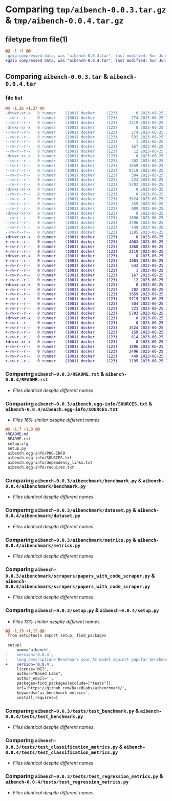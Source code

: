 # Comparing `tmp/aibench-0.0.3.tar.gz` & `tmp/aibench-0.0.4.tar.gz`

## filetype from file(1)

```diff
@@ -1 +1 @@
-gzip compressed data, was "aibench-0.0.3.tar", last modified: Sun Jun 25 15:34:28 2023, max compression
+gzip compressed data, was "aibench-0.0.4.tar", last modified: Sun Jun 25 15:37:56 2023, max compression
```

## Comparing `aibench-0.0.3.tar` & `aibench-0.0.4.tar`

### file list

```diff
@@ -1,26 +1,27 @@
-drwxr-xr-x   0 runner    (1001) docker     (123)        0 2023-06-25 15:34:28.574787 aibench-0.0.3/
--rw-r--r--   0 runner    (1001) docker     (123)      274 2023-06-25 15:34:28.578787 aibench-0.0.3/PKG-INFO
--rw-r--r--   0 runner    (1001) docker     (123)     2219 2023-06-25 15:34:18.000000 aibench-0.0.3/README.rst
-drwxr-xr-x   0 runner    (1001) docker     (123)        0 2023-06-25 15:34:28.574787 aibench-0.0.3/aibench.egg-info/
--rw-r--r--   0 runner    (1001) docker     (123)      274 2023-06-25 15:34:28.000000 aibench-0.0.3/aibench.egg-info/PKG-INFO
--rw-r--r--   0 runner    (1001) docker     (123)      532 2023-06-25 15:34:28.000000 aibench-0.0.3/aibench.egg-info/SOURCES.txt
--rw-r--r--   0 runner    (1001) docker     (123)        1 2023-06-25 15:34:28.000000 aibench-0.0.3/aibench.egg-info/dependency_links.txt
--rw-r--r--   0 runner    (1001) docker     (123)      167 2023-06-25 15:34:28.000000 aibench-0.0.3/aibench.egg-info/requires.txt
--rw-r--r--   0 runner    (1001) docker     (123)       12 2023-06-25 15:34:28.000000 aibench-0.0.3/aibench.egg-info/top_level.txt
-drwxr-xr-x   0 runner    (1001) docker     (123)        0 2023-06-25 15:34:28.574787 aibench-0.0.3/aibenchmark/
--rw-r--r--   0 runner    (1001) docker     (123)      202 2023-06-25 15:34:18.000000 aibench-0.0.3/aibenchmark/__init__.py
--rw-r--r--   0 runner    (1001) docker     (123)     3659 2023-06-25 15:34:18.000000 aibench-0.0.3/aibenchmark/benchmark.py
--rw-r--r--   0 runner    (1001) docker     (123)     9719 2023-06-25 15:34:18.000000 aibench-0.0.3/aibenchmark/dataset.py
--rw-r--r--   0 runner    (1001) docker     (123)      504 2023-06-25 15:34:18.000000 aibench-0.0.3/aibenchmark/decompress.py
--rw-r--r--   0 runner    (1001) docker     (123)      223 2023-06-25 15:34:18.000000 aibench-0.0.3/aibenchmark/exceptions.py
--rw-r--r--   0 runner    (1001) docker     (123)     5703 2023-06-25 15:34:18.000000 aibench-0.0.3/aibenchmark/metrics.py
-drwxr-xr-x   0 runner    (1001) docker     (123)        0 2023-06-25 15:34:28.574787 aibench-0.0.3/aibenchmark/scrapers/
--rw-r--r--   0 runner    (1001) docker     (123)        0 2023-06-25 15:34:18.000000 aibench-0.0.3/aibenchmark/scrapers/__init__.py
--rw-r--r--   0 runner    (1001) docker     (123)     3524 2023-06-25 15:34:18.000000 aibench-0.0.3/aibenchmark/scrapers/papers_with_code_scraper.py
--rw-r--r--   0 runner    (1001) docker     (123)      159 2023-06-25 15:34:28.578787 aibench-0.0.3/setup.cfg
--rw-r--r--   0 runner    (1001) docker     (123)      689 2023-06-25 15:34:18.000000 aibench-0.0.3/setup.py
-drwxr-xr-x   0 runner    (1001) docker     (123)        0 2023-06-25 15:34:28.574787 aibench-0.0.3/tests/
--rw-r--r--   0 runner    (1001) docker     (123)     1896 2023-06-25 15:34:18.000000 aibench-0.0.3/tests/test_benchmark.py
--rw-r--r--   0 runner    (1001) docker     (123)     2496 2023-06-25 15:34:18.000000 aibench-0.0.3/tests/test_classification_metrics.py
--rw-r--r--   0 runner    (1001) docker     (123)      449 2023-06-25 15:34:18.000000 aibench-0.0.3/tests/test_nlp_metrics.py
--rw-r--r--   0 runner    (1001) docker     (123)     1195 2023-06-25 15:34:18.000000 aibench-0.0.3/tests/test_regression_metrics.py
+drwxr-xr-x   0 runner    (1001) docker     (123)        0 2023-06-25 15:37:56.751932 aibench-0.0.4/
+-rw-r--r--   0 runner    (1001) docker     (123)     4083 2023-06-25 15:37:56.751932 aibench-0.0.4/PKG-INFO
+-rw-r--r--   0 runner    (1001) docker     (123)     3860 2023-06-25 15:37:44.000000 aibench-0.0.4/README.md
+-rw-r--r--   0 runner    (1001) docker     (123)     2219 2023-06-25 15:37:44.000000 aibench-0.0.4/README.rst
+drwxr-xr-x   0 runner    (1001) docker     (123)        0 2023-06-25 15:37:56.751932 aibench-0.0.4/aibench.egg-info/
+-rw-r--r--   0 runner    (1001) docker     (123)     4083 2023-06-25 15:37:56.000000 aibench-0.0.4/aibench.egg-info/PKG-INFO
+-rw-r--r--   0 runner    (1001) docker     (123)      542 2023-06-25 15:37:56.000000 aibench-0.0.4/aibench.egg-info/SOURCES.txt
+-rw-r--r--   0 runner    (1001) docker     (123)        1 2023-06-25 15:37:56.000000 aibench-0.0.4/aibench.egg-info/dependency_links.txt
+-rw-r--r--   0 runner    (1001) docker     (123)      167 2023-06-25 15:37:56.000000 aibench-0.0.4/aibench.egg-info/requires.txt
+-rw-r--r--   0 runner    (1001) docker     (123)       12 2023-06-25 15:37:56.000000 aibench-0.0.4/aibench.egg-info/top_level.txt
+drwxr-xr-x   0 runner    (1001) docker     (123)        0 2023-06-25 15:37:56.751932 aibench-0.0.4/aibenchmark/
+-rw-r--r--   0 runner    (1001) docker     (123)      202 2023-06-25 15:37:44.000000 aibench-0.0.4/aibenchmark/__init__.py
+-rw-r--r--   0 runner    (1001) docker     (123)     3659 2023-06-25 15:37:44.000000 aibench-0.0.4/aibenchmark/benchmark.py
+-rw-r--r--   0 runner    (1001) docker     (123)     9719 2023-06-25 15:37:44.000000 aibench-0.0.4/aibenchmark/dataset.py
+-rw-r--r--   0 runner    (1001) docker     (123)      504 2023-06-25 15:37:44.000000 aibench-0.0.4/aibenchmark/decompress.py
+-rw-r--r--   0 runner    (1001) docker     (123)      223 2023-06-25 15:37:44.000000 aibench-0.0.4/aibenchmark/exceptions.py
+-rw-r--r--   0 runner    (1001) docker     (123)     5703 2023-06-25 15:37:44.000000 aibench-0.0.4/aibenchmark/metrics.py
+drwxr-xr-x   0 runner    (1001) docker     (123)        0 2023-06-25 15:37:56.751932 aibench-0.0.4/aibenchmark/scrapers/
+-rw-r--r--   0 runner    (1001) docker     (123)        0 2023-06-25 15:37:44.000000 aibench-0.0.4/aibenchmark/scrapers/__init__.py
+-rw-r--r--   0 runner    (1001) docker     (123)     3524 2023-06-25 15:37:44.000000 aibench-0.0.4/aibenchmark/scrapers/papers_with_code_scraper.py
+-rw-r--r--   0 runner    (1001) docker     (123)      159 2023-06-25 15:37:56.751932 aibench-0.0.4/setup.cfg
+-rw-r--r--   0 runner    (1001) docker     (123)      614 2023-06-25 15:37:44.000000 aibench-0.0.4/setup.py
+drwxr-xr-x   0 runner    (1001) docker     (123)        0 2023-06-25 15:37:56.751932 aibench-0.0.4/tests/
+-rw-r--r--   0 runner    (1001) docker     (123)     1896 2023-06-25 15:37:44.000000 aibench-0.0.4/tests/test_benchmark.py
+-rw-r--r--   0 runner    (1001) docker     (123)     2496 2023-06-25 15:37:44.000000 aibench-0.0.4/tests/test_classification_metrics.py
+-rw-r--r--   0 runner    (1001) docker     (123)      449 2023-06-25 15:37:44.000000 aibench-0.0.4/tests/test_nlp_metrics.py
+-rw-r--r--   0 runner    (1001) docker     (123)     1195 2023-06-25 15:37:44.000000 aibench-0.0.4/tests/test_regression_metrics.py
```

### Comparing `aibench-0.0.3/README.rst` & `aibench-0.0.4/README.rst`

 * *Files identical despite different names*

### Comparing `aibench-0.0.3/aibench.egg-info/SOURCES.txt` & `aibench-0.0.4/aibench.egg-info/SOURCES.txt`

 * *Files 16% similar despite different names*

```diff
@@ -1,7 +1,8 @@
+README.md
 README.rst
 setup.cfg
 setup.py
 aibench.egg-info/PKG-INFO
 aibench.egg-info/SOURCES.txt
 aibench.egg-info/dependency_links.txt
 aibench.egg-info/requires.txt
```

### Comparing `aibench-0.0.3/aibenchmark/benchmark.py` & `aibench-0.0.4/aibenchmark/benchmark.py`

 * *Files identical despite different names*

### Comparing `aibench-0.0.3/aibenchmark/dataset.py` & `aibench-0.0.4/aibenchmark/dataset.py`

 * *Files identical despite different names*

### Comparing `aibench-0.0.3/aibenchmark/metrics.py` & `aibench-0.0.4/aibenchmark/metrics.py`

 * *Files identical despite different names*

### Comparing `aibench-0.0.3/aibenchmark/scrapers/papers_with_code_scraper.py` & `aibench-0.0.4/aibenchmark/scrapers/papers_with_code_scraper.py`

 * *Files identical despite different names*

### Comparing `aibench-0.0.3/setup.py` & `aibench-0.0.4/setup.py`

 * *Files 13% similar despite different names*

```diff
@@ -1,13 +1,12 @@
 from setuptools import setup, find_packages
 
 setup(
     name='aibench',
-    version='0.0.3',
-    long_description='Benchmark your AI model against popular benchmarks',
+    version='0.0.4',
     license='MIT',
     author="Based Labs",
     author_email='',
     packages=find_packages(exclude=["tests"]),
     url='https://github.com/BasedLabs/aibenchmark/',
     keywords='ai benchmark metrics',
     install_requires=[
```

### Comparing `aibench-0.0.3/tests/test_benchmark.py` & `aibench-0.0.4/tests/test_benchmark.py`

 * *Files identical despite different names*

### Comparing `aibench-0.0.3/tests/test_classification_metrics.py` & `aibench-0.0.4/tests/test_classification_metrics.py`

 * *Files identical despite different names*

### Comparing `aibench-0.0.3/tests/test_regression_metrics.py` & `aibench-0.0.4/tests/test_regression_metrics.py`

 * *Files identical despite different names*


